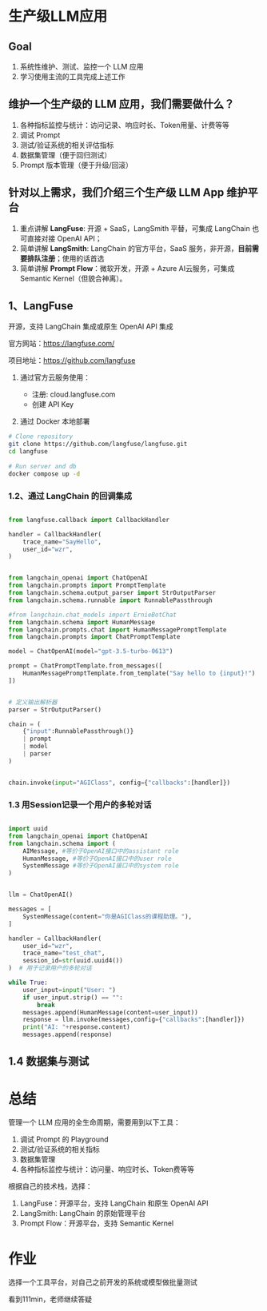 # 生产级LLM应用

## Goal

1. 系统性维护、测试、监控一个 LLM 应用
2. 学习使用主流的工具完成上述工作

## 维护一个生产级的 LLM 应用，我们需要做什么？

1. 各种指标监控与统计：访问记录、响应时长、Token用量、计费等等
2. 调试 Prompt
3. 测试/验证系统的相关评估指标
4. 数据集管理（便于回归测试）
5. Prompt 版本管理（便于升级/回滚）

## 针对以上需求，我们介绍三个生产级 LLM App 维护平台

1. 重点讲解 **LangFuse**: 开源 + SaaS，LangSmith 平替，可集成 LangChain 也可直接对接 OpenAI API；
2. 简单讲解 **LangSmith**: LangChain 的官方平台，SaaS 服务，非开源，**目前需要排队注册**；使用的话首选
3. 简单讲解 **Prompt Flow**：微软开发，开源 + Azure AI云服务，可集成 Semantic Kernel（但貌合神离）。

## 1、LangFuse

开源，支持 LangChain 集成或原生 OpenAI API 集成

官方网站：<https://langfuse.com/>

项目地址：<https://github.com/langfuse>

1. 通过官方云服务使用：
   - 注册: cloud.langfuse.com
   - 创建 API Key

2. 通过 Docker 本地部署

```sh
# Clone repository
git clone https://github.com/langfuse/langfuse.git
cd langfuse
 
# Run server and db
docker compose up -d
```

### 1.2、通过 LangChain 的回调集成

```python

from langfuse.callback import CallbackHandler

handler = CallbackHandler(
    trace_name="SayHello",
    user_id="wzr",
)

```

```python

from langchain_openai import ChatOpenAI
from langchain.prompts import PromptTemplate
from langchain.schema.output_parser import StrOutputParser
from langchain.schema.runnable import RunnablePassthrough

#from langchain.chat_models import ErnieBotChat
from langchain.schema import HumanMessage
from langchain.prompts.chat import HumanMessagePromptTemplate
from langchain.prompts import ChatPromptTemplate

model = ChatOpenAI(model="gpt-3.5-turbo-0613")

prompt = ChatPromptTemplate.from_messages([
    HumanMessagePromptTemplate.from_template("Say hello to {input}!") 
])


# 定义输出解析器
parser = StrOutputParser()

chain = (
    {"input":RunnablePassthrough()} 
    | prompt
    | model
    | parser
)

```

```python

chain.invoke(input="AGIClass", config={"callbacks":[handler]})

```

### 1.3 用Session记录一个用户的多轮对话

```python

import uuid
from langchain_openai import ChatOpenAI
from langchain.schema import (
    AIMessage, #等价于OpenAI接口中的assistant role
    HumanMessage, #等价于OpenAI接口中的user role
    SystemMessage #等价于OpenAI接口中的system role
)


llm = ChatOpenAI()

messages = [
    SystemMessage(content="你是AGIClass的课程助理。"), 
]

handler = CallbackHandler(
    user_id="wzr",
    trace_name="test_chat",
    session_id=str(uuid.uuid4())
)  # 用于记录用户的多轮对话

while True:
    user_input=input("User: ")
    if user_input.strip() == "":
        break
    messages.append(HumanMessage(content=user_input))
    response = llm.invoke(messages,config={"callbacks":[handler]})
    print("AI: "+response.content)
    messages.append(response)

```

## 1.4 数据集与测试

# 总结

管理一个 LLM 应用的全生命周期，需要用到以下工具：

1. 调试 Prompt 的 Playground
2. 测试/验证系统的相关指标
3. 数据集管理
4. 各种指标监控与统计：访问量、响应时长、Token费等等

根据自己的技术栈，选择：

1. LangFuse：开源平台，支持 LangChain 和原生 OpenAI API
2. LangSmith: LangChain 的原始管理平台
3. Prompt Flow：开源平台，支持 Semantic Kernel

# 作业

选择一个工具平台，对自己之前开发的系统或模型做批量测试

看到111min，老师继续答疑
